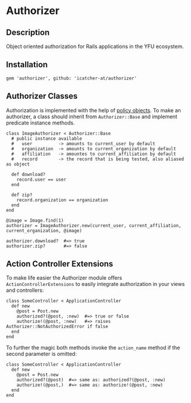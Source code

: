 # Authorizer

## Description
Object oriented authorization for Rails applications in the YFU ecosystem.

## Installation

    gem 'authorizer', github: 'icatcher-at/authorizer'

## Authorizer Classes

Authorization is implemented with the help of [policy objects][1]. To make an authorizer, a class should inherit from `Authorizer::Base` and implement predicate instance methods.

    class ImageAuthorizer < Authorizer::Base
      # public instance available
      #   user          -> amounts to current_user by default
      #   organization  -> amounts to current_organization by default
      #   affiliation   -> amountes to current_affiliation by default
      #   record        -> the record that is being tested, also aliased as object
    
      def download?
        record.user == user
      end
  
      def zip?
        record.organization == organization
      end
    end

    @image = Image.find(1)
    authorizer = ImageAuthorizer.new(current_user, current_affiliation, current_organization, @image)

    authorizer.download?  #=> true
    authorizer.zip?       #=> false

## Action Controller Extensions

To make life easier the Authorizer module offers `ActionControllerExtensions` to easily integrate authorization in your views and controllers:

    class SomeController < ApplicationController
      def new
        @post = Post.new
        authorized?(@post, :new)  #=> true or false
        authorize!(@post, :new)   #=> raises Authorizer::NotAuthorizedError if false
      end
    end
    
To further the magic both methods invoke the `action_name` method if the second parameter is omitted:

    class SomeController < ApplicationController
      def new
        @post = Post.new
        authorized?(@post)  #=> same as: authorized?(@post, :new)
        authorize!(@post,)  #=> same as: authorize!(@post, :new)
      end
    end



[1]: http://eng.joingrouper.com/blog/2014/03/20/rails-the-missing-parts-policies/